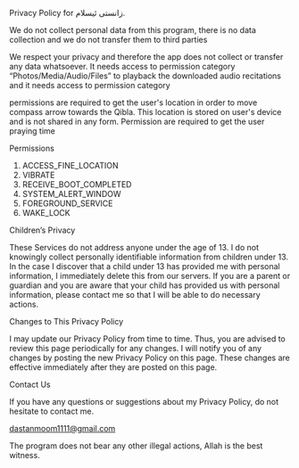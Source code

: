 Privacy Policy for زانستی ئیسلام.


We do not collect personal data from this program, there is no data collection and we do not transfer them to third parties




We respect your privacy and therefore the app does not collect or transfer any data whatsoever. It needs access to permission category “Photos/Media/Audio/Files” to playback the downloaded audio recitations and it needs access to permission category 

permissions are required to get the user's location in order to move compass arrow towards the Qibla. This location is stored on user's device and is not shared in any form.
Permission are required to get the user praying time 

Permissions

1. ACCESS_FINE_LOCATION
2. VIBRATE
3. RECEIVE_BOOT_COMPLETED
4. SYSTEM_ALERT_WINDOW
5. FOREGROUND_SERVICE
6. WAKE_LOCK




Children’s Privacy

These Services do not address anyone under the age of 13. I do not knowingly collect personally identifiable information from children under 13. In the case I discover that a child under 13 has provided me with personal information, I immediately delete this from our servers. If you are a parent or guardian and you are aware that your child has provided us with personal information, please contact me so that I will be able to do necessary actions.


Changes to This Privacy Policy

I may update our Privacy Policy from time to time. Thus, you are advised to review this page periodically for any changes. I will notify you of any changes by posting the new Privacy Policy on this page. These changes are effective immediately after they are posted on this page.

Contact Us

If you have any questions or suggestions about my Privacy Policy, do not hesitate to contact me.

dastanmoom1111@gmail.com

The program does not bear any other illegal actions, Allah is the best witness.
